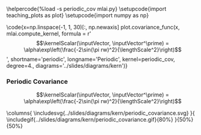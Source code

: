 \helpercode{%load -s periodic_cov mlai.py}
\setupcode{import teaching_plots as plot}
\setupcode{import numpy as np}

\code{x=np.linspace(-1, 1, 30)[:, np.newaxis]
plot.covariance_func(x, mlai.compute_kernel, 
                     formula = r'$$\kernelScalar(\inputVector, \inputVector^\prime) = \alpha\exp\left(\frac{-2\sin(\pi rw)^2}{\lengthScale^2}\right)$$', 
                     shortname='periodic', 
                     longname='Periodic', 
					 kernel=periodic_cov,
                     degree=4., 
					 diagrams='../slides/diagrams/kern')}


### Periodic Covariance

$$\kernelScalar(\inputVector, \inputVector^\prime) = \alpha\exp\left(\frac{-2\sin(\pi rw)^2}{\lengthScale^2}\right)$$

\columns{
\includesvg{../slides/diagrams/kern/periodic_covariance.svg}
}{
\includegif{../slides/diagrams/kern/periodic_covariance.gif}{80%}
}{50%}{50%}

